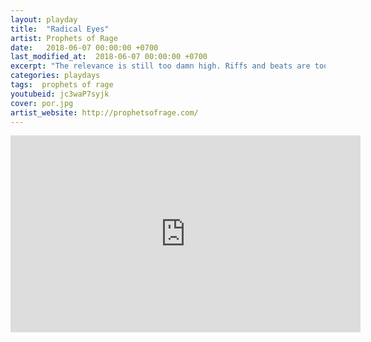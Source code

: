 ```yaml
---
layout: playday
title:  "Radical Eyes"
artist: Prophets of Rage
date:   2018-06-07 00:00:00 +0700
last_modified_at:  2018-06-07 00:00:00 +0700
excerpt: "The relevance is still too damn high. Riffs and beats are too damn tight."
categories: playdays
tags:  prophets of rage
youtubeid: jc3waP7syjk
cover: por.jpg
artist_website: http://prophetsofrage.com/
---
```


<iframe width="560" height="315" src="https://www.youtube.com/embed/jc3waP7syjk" frameborder="0" allowfullscreen></iframe>
